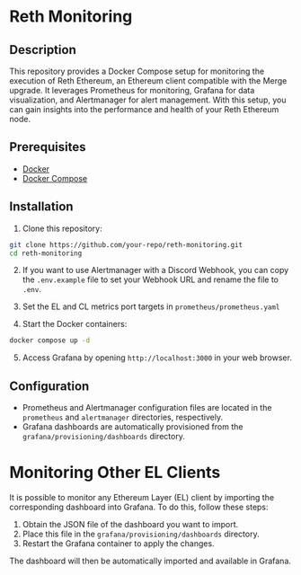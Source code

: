 # Reth Monitoring

## Description
This repository provides a Docker Compose setup for monitoring the execution of Reth Ethereum, an Ethereum client compatible with the Merge upgrade. It leverages Prometheus for monitoring, Grafana for data visualization, and Alertmanager for alert management. With this setup, you can gain insights into the performance and health of your Reth Ethereum node.

## Prerequisites
- [Docker](https://docs.docker.com/engine/install/)
- [Docker Compose](https://docs.docker.com/compose/install/linux/#install-the-plugin-manually)

## Installation

1. Clone this repository:

```bash
git clone https://github.com/your-repo/reth-monitoring.git
cd reth-monitoring
```

2. If you want to use Alertmanager with a Discord Webhook, you can copy the `.env.example` file to set your Webhook URL and rename the file to `.env`.

3. Set the EL and CL metrics port targets in `prometheus/prometheus.yaml`

4. Start the Docker containers:
```bash
docker compose up -d
```

5. Access Grafana by opening `http://localhost:3000` in your web browser.

## Configuration

- Prometheus and Alertmanager configuration files are located in the `prometheus` and `alertmanager` directories, respectively.
- Grafana dashboards are automatically provisioned from the `grafana/provisioning/dashboards` directory.

# Monitoring Other EL Clients
It is possible to monitor any Ethereum Layer (EL) client by importing the corresponding dashboard into Grafana. To do this, follow these steps:

1. Obtain the JSON file of the dashboard you want to import.
2. Place this file in the `grafana/provisioning/dashboards` directory.
3. Restart the Grafana container to apply the changes.

The dashboard will then be automatically imported and available in Grafana.
